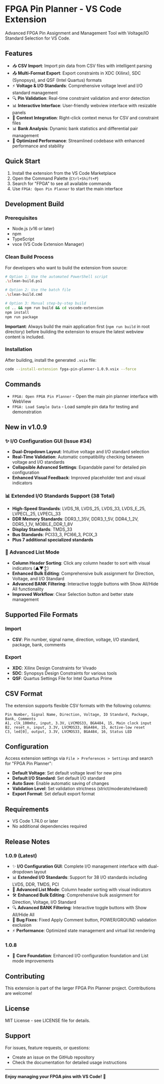 # FPGA Pin Planner - VS Code Extension

Advanced FPGA Pin Assignment and Management Tool with Voltage/IO Standard Selection for VS Code.

## Features

- 📥 **CSV Import**: Import pin data from CSV files with intelligent parsing
- 📤 **Multi-Format Export**: Export constraints in XDC (Xilinx), SDC (Synopsys), and QSF (Intel Quartus) formats
- ⚡ **Voltage & I/O Standards**: Comprehensive voltage level and I/O standard management
- 🔍 **Pin Validation**: Real-time constraint validation and error detection
- 📊 **Interactive Interface**: User-friendly webview interface with resizable panels
- 🎯 **Context Integration**: Right-click context menus for CSV and constraint files
- 📊 **Bank Analysis**: Dynamic bank statistics and differential pair management
- 🚀 **Optimized Performance**: Streamlined codebase with enhanced performance and stability

## Quick Start

1. Install the extension from the VS Code Marketplace
2. Open the Command Palette (`Ctrl+Shift+P`)
3. Search for "FPGA" to see all available commands
4. Use `FPGA: Open Pin Planner` to start the main interface

## Development Build

### Prerequisites
- Node.js (v16 or later)
- npm
- TypeScript
- vsce (VS Code Extension Manager)

### Clean Build Process
For developers who want to build the extension from source:

```bash
# Option 1: Use the automated PowerShell script
.\clean-build.ps1

# Option 2: Use the batch file
.\clean-build.cmd

# Option 3: Manual step-by-step build
cd .. && npm run build && cd vscode-extension
npm install
npm run package
```

**Important**: Always build the main application first (`npm run build` in root directory) before building the extension to ensure the latest webview content is included.

### Installation
After building, install the generated `.vsix` file:
```bash
code --install-extension fpga-pin-planner-1.0.9.vsix --force
```

## Commands

- `FPGA: Open FPGA Pin Planner` - Open the main pin planner interface with WebView
- `FPGA: Load Sample Data` - Load sample pin data for testing and demonstration

## New in v1.0.9

### ✨ I/O Configuration GUI (Issue #34)
- **Dual-Dropdown Layout**: Intuitive voltage and I/O standard selection
- **Real-Time Validation**: Automatic compatibility checking between voltage and I/O standards
- **Collapsible Advanced Settings**: Expandable panel for detailed pin configuration
- **Enhanced Visual Feedback**: Improved placeholder text and visual indicators

### 📊 Extended I/O Standards Support (38 Total)
- **High-Speed Standards**: LVDS_18, LVDS_25, LVDS_33, LVDS_E_25, LVPECL_25, LVPECL_33
- **DDR Memory Standards**: DDR3_1_35V, DDR3_1_5V, DDR4_1_2V, DDR5_1_1V, MOBILE_DDR_1_8V
- **Display Standards**: TMDS_33
- **Bus Standards**: PCI33_3, PCI66_3, PCIX_3
- **Plus 7 additional specialized standards**

### 🔧 Advanced List Mode
- **Column Header Sorting**: Click any column header to sort with visual indicators (▲▼↕)
- **Enhanced Bulk Editing**: Comprehensive bulk assignment for Direction, Voltage, and I/O Standard
- **Advanced BANK Filtering**: Interactive toggle buttons with Show All/Hide All functionality
- **Improved Workflow**: Clear Selection button and better state management

## Supported File Formats

### Import

- **CSV**: Pin number, signal name, direction, voltage, I/O standard, package, bank, comments

### Export

- **XDC**: Xilinx Design Constraints for Vivado
- **SDC**: Synopsys Design Constraints for various tools
- **QSF**: Quartus Settings File for Intel Quartus Prime

## CSV Format

The extension supports flexible CSV formats with the following columns:

```csv
Pin Number, Signal Name, Direction, Voltage, IO Standard, Package, Bank, Comments
A1, clk_100mhz, input, 3.3V, LVCMOS33, BGA484, 15, Main clock input
B2, reset_n, input, 3.3V, LVCMOS33, BGA484, 15, Active-low reset
C3, led[0], output, 3.3V, LVCMOS33, BGA484, 16, Status LED
```

## Configuration

Access extension settings via `File > Preferences > Settings` and search for "FPGA Pin Planner":

- **Default Voltage**: Set default voltage level for new pins
- **Default I/O Standard**: Set default I/O standard
- **Auto Save**: Enable automatic saving of changes
- **Validation Level**: Set validation strictness (strict/moderate/relaxed)
- **Export Format**: Set default export format

## Requirements

- VS Code 1.74.0 or later
- No additional dependencies required

## Release Notes

### 1.0.9 (Latest)

- ✨ **I/O Configuration GUI**: Complete I/O management interface with dual-dropdown layout
- 📊 **Extended I/O Standards**: Support for 38 I/O standards including LVDS, DDR, TMDS, PCI
- 🔧 **Advanced List Mode**: Column header sorting with visual indicators
- 🛠️ **Enhanced Bulk Editing**: Comprehensive bulk assignment for Direction, Voltage, I/O Standard
- 🔍 **Advanced BANK Filtering**: Interactive toggle buttons with Show All/Hide All
- 🐛 **Bug Fixes**: Fixed Apply Comment button, POWER/GROUND validation exclusion
- ⚡ **Performance**: Optimized state management and virtual list rendering

### 1.0.8

- 🔧 **Core Foundation**: Enhanced I/O configuration foundation and List mode improvements

## Contributing

This extension is part of the larger FPGA Pin Planner project. Contributions are welcome!

## License

MIT License - see LICENSE file for details.

## Support

For issues, feature requests, or questions:
- Create an issue on the GitHub repository
- Check the documentation for detailed usage instructions

---

**Enjoy managing your FPGA pins with VS Code!** 🚀
